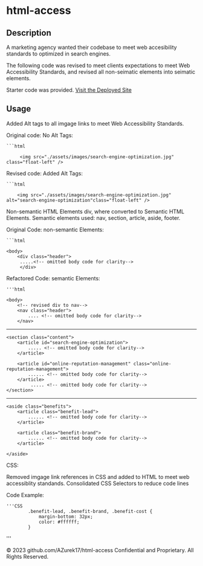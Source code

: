 # html-access

## Description 

A marketing agency wanted their codebase to meet web accesibility standards to optimized in search engines. 

The following code was revised to meet clients expectations to meet Web Accessibility Standards, and revised all non-seimatic elements into seimatic elements. 

Starter code was provided.
[Visit the Deployed Site](https://azurek17.github.io/html-access/)

## Usage 

Added Alt tags to all imgage links to meet Web Accessibility Standards.

Original code: No Alt Tags:

    ```html

         <img src="./assets/images/search-engine-optimization.jpg" class="float-left" />

    
    

Revised code: Added Alt Tags:

    ```html

        <img src="./assets/images/search-engine-optimization.jpg" alt="search-engine-optimization"class="float-left" /> 

Non-semantic HTML Elements div, where converted to Semantic HTML Elements. Semantic elements used: nav, section, article, aside, footer.

Original Code: non-semantic Elements:

    ```html

    <body>
        <div class="header">
         .....<!-- omitted body code for clarity-->
         </div>


Refactored Code: semantic Elements:

    '''html

    <body>
        <!-- revised div to nav-->
        <nav class="header">
            .... <!-- omitted body code for clarity-->
        </nav>

--------------------------------------------------------------------
    
    <section class="content">
        <article id="search-engine-optimization"> 
            ..... <!-- omitted body code for clarity-->
        </article>

        <article id="online-reputation-management" class="online-reputation-management">
            ...... <!-- omitted body code for clarity-->
        </article>
             ..... <!-- omitted body code for clarity-->
    </section>

---------------------------------------------------------------------
    <aside class="benefits">
        <article class="benefit-lead">
            ...... <!-- omitted body code for clarity-->
        </article>
        
        <article class="benefit-brand">
            ...... <!-- omitted body code for clarity-->
        </article>
        
    </aside>


CSS:

Removed imgage link references in CSS and added to HTML to meet web accessiblity standands. Consolidated CSS Selectors to reduce code lines

Code Example:     

    '''CSS
            .benefit-lead, .benefit-brand, .benefit-cost {
                margin-bottom: 32px;
                color: #ffffff;
            }
    
'''


© 2023 github.com/AZurek17/html-access Confidential and Proprietary. All Rights Reserved.